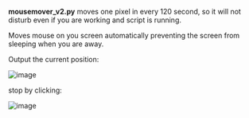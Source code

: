 **mousemover_v2.py** moves one pixel in every 120 second, so it will not disturb even if you are working and script is running.

Moves mouse on you screen automatically preventing the screen from sleeping when you are away.

Output the current position:

![image](https://user-images.githubusercontent.com/43988314/225645480-7b87f2ac-ae79-4831-ae67-34bfcf8f7831.png)

stop by clicking:

![image](https://user-images.githubusercontent.com/43988314/225646274-d8b6261c-e404-48bc-b253-bb9c96ecf865.png)
